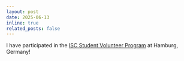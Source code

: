 ```yaml
---
layout: post
date: 2025-06-13
inline: true
related_posts: false
---
```


I have participated in the [ISC Student Volunteer Program](https://www.linkedin.com/posts/isc-hpc_isc25-connectingthedots-studentvolunteers-activity-7338897740266954757-kGgW?utm_source=share&utm_medium=member_desktop&rcm=ACoAADqJ8agBWdTdbQmmxu75iAijrkDl7wjpN0U) at Hamburg, Germany!